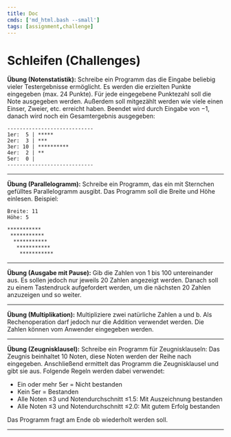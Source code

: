 ```yaml
---
title: Doc
cmds: ['md_html.bash --small']
tags: [assignment,challenge]
---
```




# Schleifen (Challenges)



**Übung (Notenstatistik):**
Schreibe ein Programm das die Eingabe beliebig vieler Testergebnisse ermöglicht.
Es werden die erzielten Punkte eingegeben (max. 24 Punkte). Für jede eingegebene Punktezahl soll die Note ausgegeben werden.
Außerdem soll mitgezählt werden wie viele einen Einser, Zweier, etc. erreicht haben.
Beendet wird durch Eingabe von $-1$, danach wird noch ein Gesamtergebnis ausgegeben:

```
----------------------------
1er:  5 | *****
2er:  3 | ***
3er: 10 | **********
4er:  2 | **
5er:  0 | 
----------------------------
```




---

**Übung (Parallelogramm):**
Schreibe ein Programm, das ein mit Sternchen gefülltes Parallelogramm ausgibt. 
Das Programm soll die Breite und  Höhe einlesen.
Beispiel:

```
Breite: 11
Höhe: 5

***********
 ***********
  ***********
   ***********
    *********** 
```

---


**Übung (Ausgabe mit Pause):**
Gib die Zahlen von 1 bis 100 untereinander aus. Es sollen jedoch nur jeweils 20 Zahlen angezeigt werden. Danach soll zu einem Tastendruck aufgefordert werden, um die nächsten 20 Zahlen anzuzeigen und so weiter. 

---

**Übung (Multiplikation):**
Multipliziere zwei natürliche Zahlen a und b. Als Rechenoperation darf jedoch nur die Addition verwendet werden. Die Zahlen können vom Anwender eingegeben werden. 

---

**Übung (Zeugnisklausel):**
Schreibe ein Programm für Zeugnisklauseln: Das Zeugnis beinhaltet 10 Noten, diese Noten werden der Reihe nach eingegeben.
Anschließend ermittelt das Programm die Zeugnisklausel und gibt sie aus.
Folgende Regeln werden dabei verwendet:

- Ein oder mehr 5er = Nicht bestanden
- Kein 5er = Bestanden
- Alle Noten ≤3 und Notendurchschnitt ≤1.5: Mit Auszeichnung bestanden
- Alle Noten ≤3 und Notendurchschnitt ≤2.0: Mit gutem Erfolg bestanden

Das Programm fragt am Ende ob wiederholt werden soll.

---
